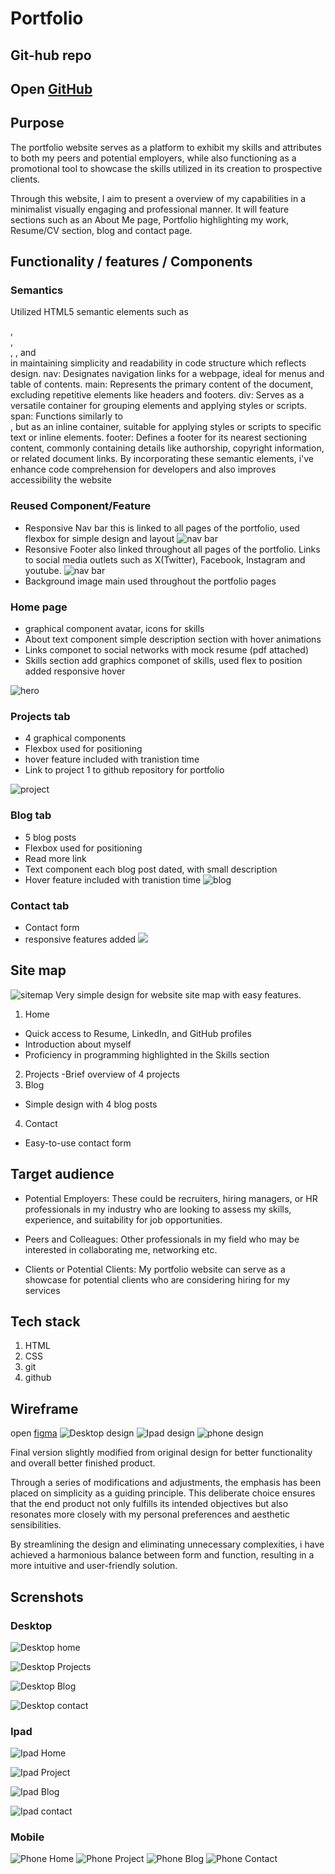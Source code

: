 # Portfolio

## Git-hub repo 
Open [GitHub](https://github.com/Sam559I/Portfolio)
- 
## Purpose
The portfolio website serves as a platform to exhibit my skills and attributes to both my peers and potential employers, while also functioning as a promotional tool to showcase the skills utilized in its creation to prospective clients. 

Through this website, I aim to present a  overview of my capabilities in a minimalist visually engaging and professional manner. It will feature sections such as an About Me page, Portfolio highlighting my work, Resume/CV section, blog and contact page.

## Functionality / features / Components
### Semantics
Utilized HTML5 semantic elements such as <nav>, <main>, <div>, <span>, and <footer>  in maintaining simplicity and readability in code structure which reflects design.
nav: Designates navigation links for a webpage, ideal for menus and table of contents.
main: Represents the primary content of the document, excluding repetitive elements like headers and footers.
div: Serves as a versatile container for grouping elements and applying styles or scripts.
span: Functions similarly to <div>, but as an inline container, suitable for applying styles or scripts to specific text or inline elements.
footer: Defines a footer for its nearest sectioning content, commonly containing details like authorship, copyright information, or related document links.
By incorporating these semantic elements, i've enhance code comprehension for developers and also improves accessibility the website

### Reused Component/Feature
-  Responsive Nav bar this is linked to all pages of the portfolio, used flexbox for simple design and layout
![nav bar](docs/nav.png)
- Resonsive Footer also linked throughout all pages of the portfolio. Links to social media outlets such as X(Twitter), Facebook, Instagram and youtube.
![nav bar](docs/footer.png)
- Background image main used throughout the portfolio pages

### Home page
- graphical component avatar, icons for skills
- About text component simple description section with hover animations
- Links componet to social networks with mock resume (pdf attached)
- Skills section add graphics componet of skills, used flex to position added responsive hover

![hero](docs/hero.main.png)

### Projects tab
- 4 graphical components
- Flexbox used for positioning
- hover feature included with tranistion time
- Link to project 1 to github repository for portfolio

![project](docs/Projects.main.png)

### Blog tab
- 5 blog posts 
- Flexbox used for positioning
- Read more link 
- Text component each blog post dated, with small description
- Hover feature included with tranistion time
![blog](docs/main.blog.png)

### Contact tab
- Contact form 
- responsive features added 
![](docs/Contact.png)

## Site map
![sitemap](docs/Sitemap.jpg)
Very simple design for website site map with easy features.
1. Home
- Quick access to Resume, LinkedIn, and GitHub profiles
- Introduction about myself
- Proficiency in programming highlighted in the Skills section
2. Projects
-Brief overview of 4 projects
3. Blog
- Simple design with 4 blog posts 
4. Contact
- Easy-to-use contact form

## Target audience
- Potential Employers: These could be recruiters, hiring managers, or HR professionals in my industry who are looking to assess my  skills, experience, and suitability for job opportunities.

- Peers and Colleagues: Other professionals in my field who may be interested in collaborating me, networking etc.

- Clients or Potential Clients: My portfolio website can serve as a showcase for potential clients who are considering hiring for my services

## Tech stack
1. HTML
2. CSS
3. git
4. github

## Wireframe
open [figma](https://www.figma.com/file/UGwWoGLfsIBdnsMtpguGNc/Untitled?type=whiteboard&node-id=0-1&t=TsFUi8y45Unmmbtd-0)
![Desktop design](docs/Desktop-design.png)
![Ipad design](docs/ipad-design.png)
![phone design](docs/mobile-design.png)

Final version slightly modified from original design for better functionality and overall better finished product. 

Through a series of modifications and adjustments, the emphasis has been placed on simplicity as a guiding principle. This deliberate choice ensures that the end product not only fulfills its intended objectives but also resonates more closely with my personal preferences and aesthetic sensibilities.

By streamlining the design and eliminating unnecessary complexities, i have achieved a harmonious balance between form and function, resulting in a more intuitive and user-friendly solution.

## Screnshots
### Desktop
![Desktop home](docs/Home.png)

![Desktop Projects](docs/Projects.png)

![Desktop Blog](docs/Blog.png)

![Desktop contact](docs/Contact.png)

### Ipad
![Ipad Home](docs/Home-ipad.png)

![Ipad Project](docs/Project-ipad.png)

![Ipad Blog](docs/blog-ipad.png)

![Ipad contact](docs/Contact-ipad.png)
### Mobile
![Phone Home](docs/Home-phone.jpeg)
![Phone Project](docs/Projects-mobile.png)
![Phone Blog](docs/Blog-home.png)
![Phone Contact](docs/Contact-phone.png)
